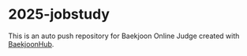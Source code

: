 # 2025-jobstudy
This is an auto push repository for Baekjoon Online Judge created with [BaekjoonHub](https://github.com/BaekjoonHub/BaekjoonHub).
